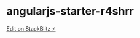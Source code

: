 # angularjs-starter-r4shrr

[Edit on StackBlitz ⚡️](https://stackblitz.com/edit/angularjs-starter-r4shrr)